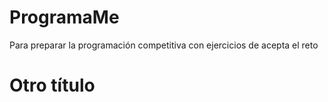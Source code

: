 # ProgramaMe
Para preparar la programación competitiva con ejercicios de acepta el reto

# Otro título
